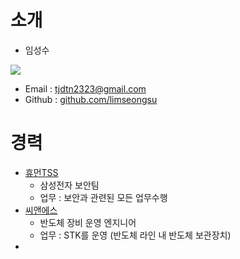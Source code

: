 # 소개

* 임성수

<img src="a.jpg">

* Email : tjdtn2323@gmail.com
* Github : [github.com/limseongsu](https://github.com/limseongsu)


# 경력
* [휴먼TSS](http://www.htsseval.com/login.do)
    - 삼성전자 보안팀
    - 업무 : 보안과 관련된 모든 업무수행   
* [씨앤에스](http://www.cnssoft.co.kr/)
    - 반도체 장비 운영 엔지니어
    - 업무 : STK를 운영 (반도체 라인 내 반도체 보관장치)
* 